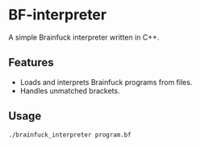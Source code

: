 # BF-interpreter

A simple Brainfuck interpreter written in C++.

## Features
- Loads and interprets Brainfuck programs from files.
- Handles unmatched brackets.

## Usage
```bash
./brainfuck_interpreter program.bf
